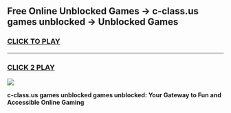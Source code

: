 
## Free Online Unblocked Games → c-class.us games unblocked → Unblocked Games
<h3>
<a href="https://premium.freeplayer.one?title=c-class.us_games_unblocked&ref=21F">CLICK TO PLAY</a></h3>
<hr>

<h3>
<a href="https://premium.freeplayer.one?title=c-class.us_games_unblocked&ref=21F">CLICK 2 PLAY</a>
  
</h3>

<a href="https://premium.freeplayer.one?title=c-class.us_games_unblocked&ref=21F/"><img src="https://clearcache.store/games.png"></a>


**c-class.us games unblocked games unblocked: Your Gateway to Fun and Accessible Online Gaming**
